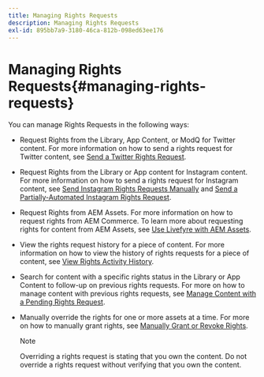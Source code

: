 ```yaml
---
title: Managing Rights Requests
description: Managing Rights Requests
exl-id: 895bb7a9-3180-46ca-812b-098ed63ee176
---
```

# Managing Rights Requests{#managing-rights-requests}

You can manage Rights Requests in the following ways:

* Request Rights from the Library, App Content, or ModQ for Twitter content. For more information on how to send a rights request for Twitter content, see [Send a Twitter Rights Request](../c-how-requesting-rights-works/t-send-a-rights-request-to-own-a-digital-asset.md#t_send_a_rights_request_to_own_a_digital_asset).
* Request Rights from the Library or App content for Instagram content. For more information on how to send a rights request for Instagram content, see [Send Instagram Rights Requests Manually](../c-how-requesting-rights-works/c-send-instagram-manual-rights-request.md#c_send_instagram_manual_rights_request) and [Send a Partially-Automated Instagram Rights Request](../c-how-requesting-rights-works/c-send-an-instagram-rights-request-from-the-library.md#c_send_an_instagram_rights_request_from_the_library).

* Request Rights from AEM Assets. For more information on how to request rights from AEM Commerce. To learn more about requesting rights for content from AEM Assets, see [Use Livefyre with AEM Assets](https://helpx.adobe.com/experience-manager/6-4/sites/administering/using/livefyre.html#UseLivefyrewithAEMAssets).
* View the rights request history for a piece of content. For more information on how to view the history of rights requests for a piece of content, see [View Rights Activity History](../c-how-requesting-rights-works/c-view-rights-activity-history.md#c_view_rights_activity_history).
* Search for content with a specific rights status in the Library or App Content to follow-up on previous rights requests. For more on how to manage content with previous rights requests, see [Manage Content with a Pending Rights Request](../c-how-requesting-rights-works/t-manage-content-with-pending-rights-request.md#t_manage_content_with_pending_rights_request). 
* Manually override the rights for one or more assets at a time. For more on how to manually grant rights, see [Manually Grant or Revoke Rights](../c-how-requesting-rights-works/t-manually-grant-the-rights-for-one-or-more-assets.md#t_manually_grant_the_rights_for_one_or_more_assets).

  >[!NOTE]
  >
  >Overriding a rights request is stating that you own the content. Do not override a rights request without verifying that you own the content.
